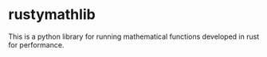 # rustymathlib
This is a python library for running mathematical functions developed in rust for performance.
